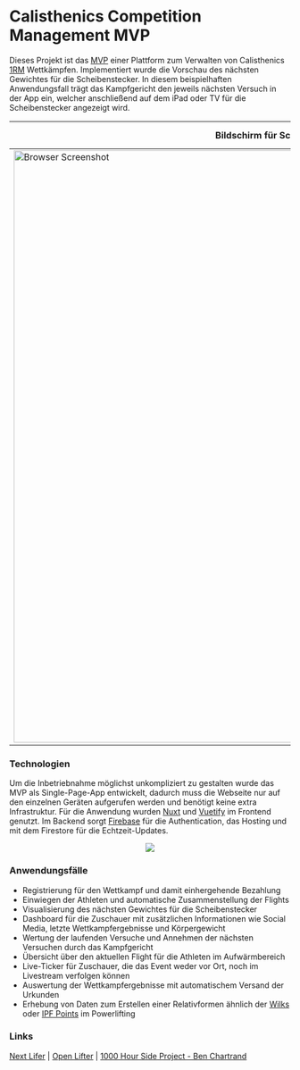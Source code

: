 # Calisthenics Competition Management MVP 

Dieses Projekt ist das [MVP](https://en.wikipedia.org/wiki/Minimum_viable_product) einer Plattform zum Verwalten von Calisthenics [1RM](https://en.wikipedia.org/wiki/One-repetition_maximum) Wettkämpfen. Implementiert wurde die Vorschau des nächsten Gewichtes für die Scheibenstecker. In diesem beispielhaften Anwendungsfall trägt das Kampfgericht den jeweils nächsten Versuch in der App ein, welcher anschließend auf dem iPad oder TV für die Scheibenstecker angezeigt wird.

| Bildschirm für Scheibenstecker (iPad - TV) | Ansicht des Kampfgerichtes  |
|--|--|
| <img width="1061" alt="Browser Screenshot" src="https://user-images.githubusercontent.com/13850172/70085247-25577d80-1610-11ea-8dfb-16df2a247a33.png"> | <img alt="Android Screenshot" src="https://user-images.githubusercontent.com/13850172/70085554-c2b2b180-1610-11ea-85a6-c1fecd88760c.jpg"> |


### Technologien
Um die Inbetriebnahme möglichst unkompliziert zu gestalten wurde das MVP als Single-Page-App entwickelt, dadurch muss die Webseite nur auf den einzelnen Geräten aufgerufen werden und benötigt keine extra Infrastruktur. Für die Anwendung wurden [Nuxt](https://nuxtjs.org/) und [Vuetify](https://vuetifyjs.com/en/) im Frontend genutzt. Im Backend sorgt [Firebase](https://firebase.google.com/) für die Authentication, das Hosting und mit dem Firestore für die Echtzeit-Updates.
<p align="center">
  <img src="https://user-images.githubusercontent.com/13850172/70087092-ea574900-1613-11ea-9d5c-9e8543f10b76.jpg"/>
</p>


### Anwendungsfälle

 - Registrierung für den Wettkampf und damit einhergehende Bezahlung
 - Einwiegen der Athleten und automatische Zusammenstellung der Flights
 - Visualisierung des nächsten Gewichtes für die Scheibenstecker
 - Dashboard für die Zuschauer mit zusätzlichen Informationen wie Social Media, letzte Wettkampfergebnisse und Körpergewicht
 - Wertung der laufenden Versuche und Annehmen der nächsten Versuchen durch das Kampfgericht
 - Übersicht über den aktuellen Flight für die Athleten im Aufwärmbereich
 - Live-Ticker für Zuschauer, die das Event weder vor Ort, noch im Livestream verfolgen können
 - Auswertung der Wettkampfergebnisse mit automatischem Versand der Urkunden 
 - Erhebung von Daten zum Erstellen einer Relativformen ähnlich der [Wilks](https://en.wikipedia.org/wiki/Wilks_Coefficient) oder [IPF Points](https://www.powerlifting.sport/fileadmin/ipf/data/ipf-formula/IPF_Points_Proposal.pdf) im Powerlifting

### Links
[Next Lifer](http://www.nextlifter.com/) | [Open Lifter](https://gitlab.com/openpowerlifting/openlifter) | [1000 Hour Side Project - Ben Chartrand](https://liftcodeplay.com/2019/03/28/the-tale-of-the-1000-hour-side-project/)
